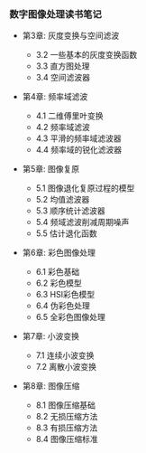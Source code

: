 ### 数字图像处理读书笔记

- 第3章: 灰度变换与空间滤波

    - 3.2 一些基本的灰度变换函数
    - 3.3 直方图处理
    - 3.4 空间滤波器

- 第4章: 频率域滤波

    - 4.1 二维傅里叶变换
    - 4.2 频率域滤波
    - 4.3 平滑的频率域滤波器
    - 4.4 频率域的锐化滤波器
    
- 第5章: 图像复原

    - 5.1 图像退化复原过程的模型
    - 5.2 均值滤波器
    - 5.3 顺序统计滤波器
    - 5.4 频域滤波削减周期噪声
    - 5.5 估计退化函数
    
- 第6章: 彩色图像处理

    - 6.1 彩色基础
    - 6.2 彩色模型
    - 6.3 HSI彩色模型
    - 6.4 伪彩色处理
    - 6.5 全彩色图像处理
    
- 第7章: 小波变换

    - 7.1 连续小波变换
    - 7.2 离散小波变换
    
- 第8章: 图像压缩

    - 8.1 图像压缩基础
    - 8.2 无损压缩方法
    - 8.3 有损压缩方法
    - 8.4 图像压缩标准



